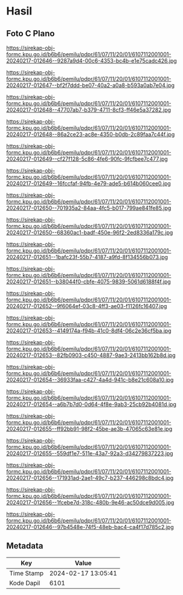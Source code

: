 # Hasil

## Foto C Plano

https://sirekap-obj-formc.kpu.go.id/b6b6/pemilu/pdpr/61/07/11/20/01/6107112001001-20240217-012646--9287a9d4-00c6-4353-bc4b-e1e75cadc426.jpg

https://sirekap-obj-formc.kpu.go.id/b6b6/pemilu/pdpr/61/07/11/20/01/6107112001001-20240217-012647--bf2f7ddd-be07-40a2-a0a8-b593a0ab7e04.jpg

https://sirekap-obj-formc.kpu.go.id/b6b6/pemilu/pdpr/61/07/11/20/01/6107112001001-20240217-012648--47707ab7-b379-4711-8cf3-ff46e5a37282.jpg

https://sirekap-obj-formc.kpu.go.id/b6b6/pemilu/pdpr/61/07/11/20/01/6107112001001-20240217-012648--86a2ce23-ac8e-4350-b0db-2c89faa7c44f.jpg

https://sirekap-obj-formc.kpu.go.id/b6b6/pemilu/pdpr/61/07/11/20/01/6107112001001-20240217-012649--cf27f128-5c86-4fe6-90fc-9fcfbee7c477.jpg

https://sirekap-obj-formc.kpu.go.id/b6b6/pemilu/pdpr/61/07/11/20/01/6107112001001-20240217-012649--16fccfaf-94fb-4e79-ade5-b614b060cee0.jpg

https://sirekap-obj-formc.kpu.go.id/b6b6/pemilu/pdpr/61/07/11/20/01/6107112001001-20240217-012650--701935a2-84aa-4fc5-b017-799ae841fe85.jpg

https://sirekap-obj-formc.kpu.go.id/b6b6/pemilu/pdpr/61/07/11/20/01/6107112001001-20240217-012650--68360ac1-badf-450e-96f2-2ed8336a179c.jpg

https://sirekap-obj-formc.kpu.go.id/b6b6/pemilu/pdpr/61/07/11/20/01/6107112001001-20240217-012651--1bafc23f-55b7-4187-a9fd-8f134556b073.jpg

https://sirekap-obj-formc.kpu.go.id/b6b6/pemilu/pdpr/61/07/11/20/01/6107112001001-20240217-012651--b38044f0-cbfe-4075-9839-5061d6188f4f.jpg

https://sirekap-obj-formc.kpu.go.id/b6b6/pemilu/pdpr/61/07/11/20/01/6107112001001-20240217-012652--9f6064ef-03c8-4ff3-ae03-f1126fc16407.jpg

https://sirekap-obj-formc.kpu.go.id/b6b6/pemilu/pdpr/61/07/11/20/01/6107112001001-20240217-012653--4149174a-f94b-41c0-8df4-06c2e36cf5ba.jpg

https://sirekap-obj-formc.kpu.go.id/b6b6/pemilu/pdpr/61/07/11/20/01/6107112001001-20240217-012653--82fb0903-c450-4887-9ae3-2413bb162b8d.jpg

https://sirekap-obj-formc.kpu.go.id/b6b6/pemilu/pdpr/61/07/11/20/01/6107112001001-20240217-012654--36933faa-c427-4a4d-941c-b8e21c608a10.jpg

https://sirekap-obj-formc.kpu.go.id/b6b6/pemilu/pdpr/61/07/11/20/01/6107112001001-20240217-012654--a6b7b7d0-0d64-4f8e-9ab3-25cb92b4081d.jpg

https://sirekap-obj-formc.kpu.go.id/b6b6/pemilu/pdpr/61/07/11/20/01/6107112001001-20240217-012655--ff92bb91-98f2-45be-ae3b-47065c63e81e.jpg

https://sirekap-obj-formc.kpu.go.id/b6b6/pemilu/pdpr/61/07/11/20/01/6107112001001-20240217-012655--559df1e7-511e-43a7-92a3-d34279837223.jpg

https://sirekap-obj-formc.kpu.go.id/b6b6/pemilu/pdpr/61/07/11/20/01/6107112001001-20240217-012656--171931ad-2ae1-49c7-b237-446298c8bdc4.jpg

https://sirekap-obj-formc.kpu.go.id/b6b6/pemilu/pdpr/61/07/11/20/01/6107112001001-20240217-012656--1fcebe7d-318c-480b-9e46-ac50dce9d005.jpg

https://sirekap-obj-formc.kpu.go.id/b6b6/pemilu/pdpr/61/07/11/20/01/6107112001001-20240217-012646--97b4548e-74f5-48eb-bac4-ca4f17d785c2.jpg


## Metadata

| Key        | Value               |
| ---------- | ------------------- |
| Time Stamp | 2024-02-17 13:05:41 |
| Kode Dapil | 6101                |




